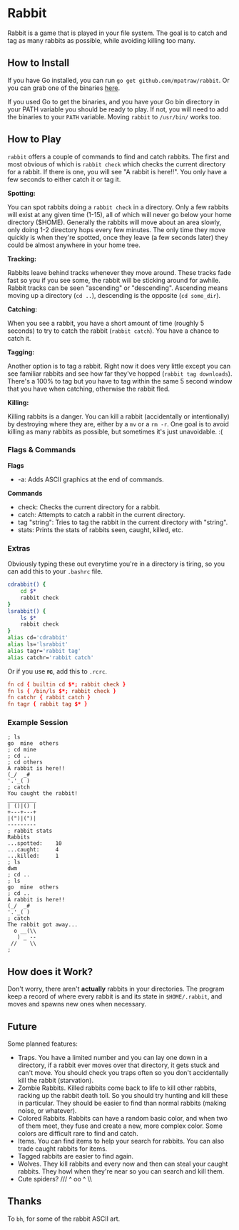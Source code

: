 
# Rabbit

Rabbit is a game that is played in your file system. The goal is to catch and tag as many rabbits as possible, while avoiding killing too many.

## How to Install

If you have Go installed, you can run `go get github.com/mpatraw/rabbit`. Or you can grab one of the binaries [here](https://github.com/mpatraw/rabbit/releases/tag/v1.0-beta).

If you used Go to get the binaries, and you have your Go bin directory in your PATH variable you should be ready to play. If not, you will need to add the binaries to your `PATH` variable. Moving `rabbit` to `/usr/bin/` works too.

## How to Play

`rabbit` offers a couple of commands to find and catch rabbits. The first and most obvious of which is `rabbit check` which checks the current directory for a rabbit. If there is one, you will see "A rabbit is here!!". You only have a few seconds to either catch it or tag it.

__Spotting:__

You can spot rabbits doing a `rabbit check` in a directory. Only a few rabbits will exist at any given time (1-15), all of which will never go below your home directory ($HOME). Generally the rabbits will move about an area slowly, only doing 1-2 directory hops every few minutes. The only time they move quickly is when they're spotted, once they leave (a few seconds later) they could be almost anywhere in your home tree.

__Tracking:__

Rabbits leave behind tracks whenever they move around. These tracks fade fast so you if you see some, the rabbit will be sticking around for awhile. Rabbit tracks can be seen "ascending" or "descending". Ascending means moving up a directory (`cd ..`), descending is the opposite (`cd some_dir`).

__Catching:__

When you see a rabbit, you have a short amount of time (roughly 5 seconds) to try to catch the rabbit (`rabbit catch`). You have a chance to catch it.

__Tagging:__

Another option is to tag a rabbit. Right now it does very little except you can see familiar rabbits and see how far they've hopped (`rabbit tag downloads`). There's a 100% to tag but you have to tag within the same 5 second window that you have when catching, otherwise the rabbit fled.

__Killing:__

Killing rabbits is a danger. You can kill a rabbit (accidentally or intentionally) by destroying where they are, either by a `mv` or a `rm -r`. One goal is to avoid killing as many rabbits as possible, but sometimes it's just unavoidable. :(

### Flags & Commands

__Flags__
* -a: Adds ASCII graphics at the end of commands.

__Commands__
* check: Checks the current directory for a rabbit.
* catch: Attempts to catch a rabbit in the current directory.
* tag "string": Tries to tag the rabbit in the current directory with "string".
* stats: Prints the stats of rabbits seen, caught, killed, etc.

### Extras

Obviously typing these out everytime you're in a directory is tiring, so you can add this to your `.bashrc` file.

```bash
cdrabbit() {
	cd $*
	rabbit check
}
lsrabbit() {
	ls $*
	rabbit check
}
alias cd='cdrabbit'
alias ls='lsrabbit'
alias tagr='rabbit tag'
alias catchr='rabbit catch'
```

Or if you use __rc__, add this to `.rcrc`.

```rc
fn cd { builtin cd $*; rabbit check }
fn ls { /bin/ls $*; rabbit check }
fn catchr { rabbit catch }
fn tagr { rabbit tag $* }
```

### Example Session

```
; ls
go  mine  others
; cd mine
; cd ..
; cd others
A rabbit is here!!
(_/  _#
'.'_( )
; catch
You caught the rabbit!
_________
| ()|() |
+---+---+
|(")|(")|
---------
; rabbit stats
Rabbits
...spotted:    10
...caught:     4
...killed:     1
; ls
dwm
; cd ..
; ls
go  mine  others
; cd ..
A rabbit is here!!
(_/  _#
'.'_( )
; catch
The rabbit got away...
  o __(\\
   ) _ --
 //    \\
;
```

## How does it Work?

Don't worry, there aren't __actually__ rabbits in your directories. The program keep a record of where every rabbit is and its state in `$HOME/.rabbit`, and moves and spawns new ones when necessary.

## Future

Some planned features:

* Traps. You have a limited number and you can lay one down in a directory, if a rabbit ever moves over that directory, it gets stuck and can't move. You should check you traps often so you don't accidentally kill the rabbit (starvation).
* Zombie Rabbits. Killed rabbits come back to life to kill other rabbits, racking up the rabbit death toll. So you should try hunting and kill these in particular. They should be easier to find than normal rabbits (making noise, or whatever).
* Colored Rabbits. Rabbits can have a random basic color, and when two of them meet, they fuse and create a new, more complex color. Some colors are difficult rare to find and catch.
* Items. You can find items to help your search for rabbits. You can also trade caught rabbits for items.
* Tagged rabbits are easier to find again.
* Wolves. They kill rabbits and every now and then can steal your caught rabbits. They howl when they're near so you can search and kill them.
* Cute spiders? /// ^ oo ^ \\\


## Thanks

To `bh`, for some of the rabbit ASCII art.

